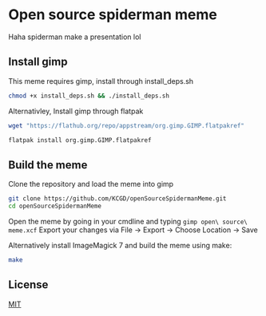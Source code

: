 # Open source spiderman meme

Haha spiderman make a presentation lol

## Install gimp

This meme requires gimp, install through install_deps.sh

```bash
chmod +x install_deps.sh && ./install_deps.sh
```
Alternativley, Install gimp through flatpak

```bash
wget "https://flathub.org/repo/appstream/org.gimp.GIMP.flatpakref"
```
```bash
flatpak install org.gimp.GIMP.flatpakref
```
## Build the meme

Clone the repository and load the meme into gimp
```bash
git clone https://github.com/KCGD/openSourceSpidermanMeme.git
cd openSourceSpidermanMeme
```

Open the meme by going in your cmdline and typing `gimp open\ source\ meme.xcf`
Export your changes via File -> Export -> Choose Location -> Save

Alternatively install ImageMagick 7 and build the meme using make:
```bash
make
```

## License
[MIT](https://choosealicense.com/licenses/mit/)
